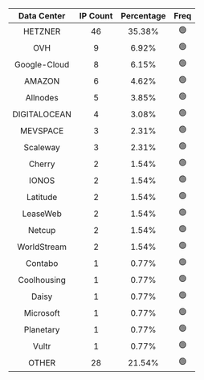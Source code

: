 | Data Center | IP Count | Percentage | Freq |
|:------------:|:--------:|:-----------:|:-----:|
| HETZNER | 46 | 35.38% | 🟢 |
| OVH | 9 | 6.92% | 🟢 |
| Google-Cloud | 8 | 6.15% | 🟢 |
| AMAZON | 6 | 4.62% | 🟢 |
| Allnodes | 5 | 3.85% | 🟢 |
| DIGITALOCEAN | 4 | 3.08% | 🟢 |
| MEVSPACE | 3 | 2.31% | 🟢 |
| Scaleway | 3 | 2.31% | 🟢 |
| Cherry | 2 | 1.54% | 🟢 |
| IONOS | 2 | 1.54% | 🟢 |
| Latitude | 2 | 1.54% | 🟢 |
| LeaseWeb | 2 | 1.54% | 🟢 |
| Netcup | 2 | 1.54% | 🟢 |
| WorldStream | 2 | 1.54% | 🟢 |
| Contabo | 1 | 0.77% | 🟢 |
| Coolhousing | 1 | 0.77% | 🟢 |
| Daisy | 1 | 0.77% | 🟢 |
| Microsoft | 1 | 0.77% | 🟢 |
| Planetary | 1 | 0.77% | 🟢 |
| Vultr | 1 | 0.77% | 🟢 |
| OTHER | 28 | 21.54% | 🟢 |